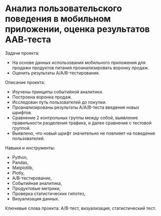 #  Анализ пользовательского поведения в мобильном приложении, оценка результатов ААВ-теста

Задачи проекта:
- На основе данных использования мобильного приложения для продажи продуктов питания проанализировать воронку продаж.
- Оценить результаты A/A/B-тестирования.

Описание проекта:
- Изучены принципы событийной аналитики. 
- Построена воронка продаж. 
- Исследован путь пользователей до покупки. 
- Проанализированы результаты A/А/B-теста введения новых шрифтов. 
- Сравнение 2 контрольных группы между собой, выявление правильности разделения трафика, и далее сравнение с тестовой группой.
- Выявлено, что новый шрифт значительно не повлияет на поведение пользователей.

Навыки и инструменты:
- Python,
- Pandas,
- Matplotlib,
- Plotly,
- A/B-тестирование,
- Событийная аналитика,
- Продуктовые метрики,
- Проверка статистических гипотез,
- Визуализация данных.

Ключевые слова проекта: A/B-тест, визуализация, статистический тест.
